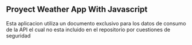 ## Proyect  Weather App With Javascript

Esta aplicacion utiliza un documento exclusivo para los datos de consumo de la API
el cual no esta incluido en el repositorio por cuestiones de seguridad
